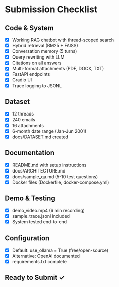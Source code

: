# Submission Checklist

## Code & System
- [x] Working RAG chatbot with thread-scoped search
- [x] Hybrid retrieval (BM25 + FAISS)
- [x] Conversation memory (5 turns)
- [x] Query rewriting with LLM
- [x] Citations on all answers
- [x] Multi-format attachments (PDF, DOCX, TXT)
- [x] FastAPI endpoints
- [x] Gradio UI
- [x] Trace logging to JSONL

## Dataset
- [x] 12 threads
- [x] 240 emails  
- [x] 16 attachments
- [x] 6-month date range (Jan-Jun 2001)
- [x] docs/DATASET.md created

## Documentation
- [x] README.md with setup instructions
- [x] docs/ARCHITECTURE.md
- [x] docs/sample_qa.md (5-10 test questions)
- [x] Docker files (Dockerfile, docker-compose.yml)

## Demo & Testing
- [x] demo_video.mp4 (6 min recording)
- [x] sample_trace.jsonl included
- [x] System tested end-to-end

## Configuration
- [x] Default: use_ollama = True (free/open-source)
- [x] Alternative: OpenAI documented
- [x] requirements.txt complete

## Ready to Submit ✓